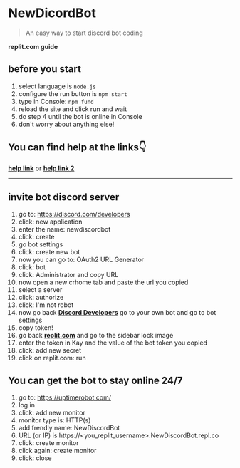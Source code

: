 # NewDicordBot
> An easy way to start discord bot coding

**replit.com guide**

## before you start
1. select language is `node.js`
2. configure the run button is `npm start`
3. type in Console: `npm fund`
4. reload the site and click run and wait
5. do step 4 until the bot is online in Console
6. don't worry about anything else!

## You can find help at the links👇
**[help link](https://discord.gg/ufdKrz7BUK)** or  **[help link 2](https://keksigamer.webnode.fi/apua-discord-botin-tekemiseen/)**

-------------------------------------------

## invite bot discord server
1. go to: https://discord.com/developers
2. click: new application
3. enter the name: newdiscordbot
4. click: create
5. go bot settings
6. click: create new bot
7. now you can go to: OAuth2 URL Generator
8. click: bot
9. click: Administrator and copy URL
10. now open a new crhome tab and paste the url you copied
11. select a server
12. click: authorize
13. click: I'm not robot
14. now go back **[Discord Developers](https://discord.com/developers)** go to your own bot and go to bot settings
15. copy token!
16. go back **[replit.com](https://replit.com)** and go to the sidebar lock image
17. enter the token in Kay and the value of the bot token you copied
18. click: add new secret
19. click on replit.com: run


## You can get the bot to stay online 24/7
1. go to: https://uptimerobot.com/
2. log in
3. click: add new monitor
4. monitor type is: HTTP(s)
5. add frendly name: NewDiscordBot
6. URL (or IP) is https://<you_replit_username>.NewDiscordBot.repl.co
7. click: create monitor
8. click again: create monitor
9. click: close
